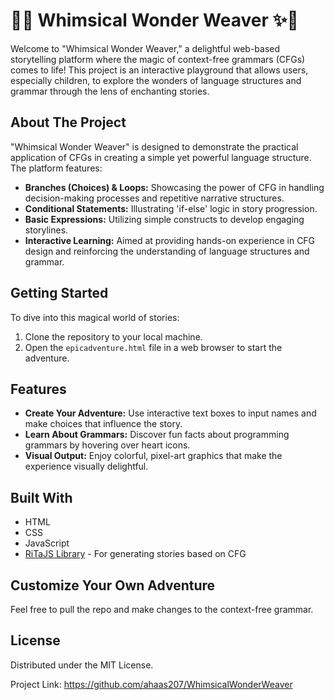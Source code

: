 
# 🌈✨ Whimsical Wonder Weaver ✨🌈

Welcome to "Whimsical Wonder Weaver," a delightful web-based storytelling platform where the magic of context-free grammars (CFGs) comes to life! This project is an interactive playground that allows users, especially children, to explore the wonders of language structures and grammar through the lens of enchanting stories.

## About The Project

"Whimsical Wonder Weaver" is designed to demonstrate the practical application of CFGs in creating a simple yet powerful language structure. The platform features:
- **Branches (Choices) & Loops:** Showcasing the power of CFG in handling decision-making processes and repetitive narrative structures.
- **Conditional Statements:** Illustrating 'if-else' logic in story progression.
- **Basic Expressions:** Utilizing simple constructs to develop engaging storylines.
- **Interactive Learning:** Aimed at providing hands-on experience in CFG design and reinforcing the understanding of language structures and grammar.

## Getting Started

To dive into this magical world of stories:
1. Clone the repository to your local machine.
2. Open the `epicadventure.html` file in a web browser to start the adventure.

## Features

- **Create Your Adventure:** Use interactive text boxes to input names and make choices that influence the story.
- **Learn About Grammars:** Discover fun facts about programming grammars by hovering over heart icons.
- **Visual Output:** Enjoy colorful, pixel-art graphics that make the experience visually delightful.

## Built With

- HTML
- CSS
- JavaScript
- [RiTaJS Library](https://rednoise.org/rita/) - For generating stories based on CFG

## Customize Your Own Adventure

Feel free to pull the repo and make changes to the context-free grammar. 

## License

Distributed under the MIT License.

Project Link: https://github.com/ahaas207/WhimsicalWonderWeaver

